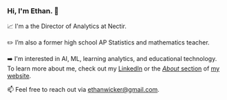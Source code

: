 ### Hi, I'm Ethan. 👋

📈 I'm a the Director of Analytics at Nectir. 

✏️ I’m also a former high school AP Statistics and mathematics teacher.

➡️ I'm interested in AI, ML, learning analytics, and educational technology.  To learn more about me, check out my [LinkedIn](https://www.linkedin.com/in/ethanwicker/) or the [_About_ section](https://ethanwicker.com/subpages/about/) of [my website](https://ethanwicker.com/).

📫 Feel free to reach out via ethanwicker@gmail.com.
<!--
**ethanwicker/ethanwicker** is a ✨ _special_ ✨ repository because its `README.md` (this file) appears on your GitHub profile.

Here are some ideas to get you started:

- 🔭 I’m currently working on ...
- 🌱 I’m currently learning ...
- 👯 I’m looking to collaborate on ...
- 🤔 I’m looking for help with ...
- 💬 Ask me about ...
- 📫 How to reach me: ...
- 😄 Pronouns: ...
- ⚡ Fun fact: ...
-->
